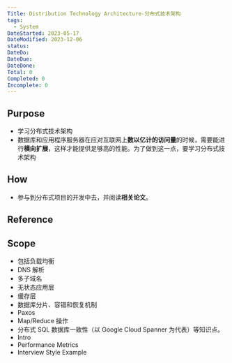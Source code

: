```yaml
---
Title: Distribution Technology Architecture-分布式技术架构
tags:
  - System
DateStarted: 2023-05-17
DateModified: 2023-12-06
status: 
DateDo: 
DateDue: 
DateDone: 
Total: 0
Completed: 0
Incomplete: 0
---
```

## Purpose
- 学习分布式技术架构
- 数据库和应用程序服务器在应对互联网上**数以亿计的访问量**的时候，需要能进行**横向扩展**，这样才能提供足够高的性能。为了做到这一点，要学习分布式技术架构
## How
- 参与到分布式项目的开发中去，并阅读**相关论文**。

## Reference 

## Scope
- 包括负载均衡
- DNS 解析
- 多子域名
- 无状态应用层
- 缓存层
- 数据库分片、容错和恢复机制
- Paxos
- Map/Reduce 操作
- 分布式 SQL 数据库一致性（以 Google Cloud Spanner 为代表）等知识点。
- Intro
- Performance Metrics
- Interview Style Example

